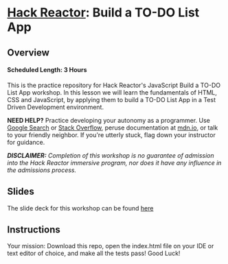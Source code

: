 # [Hack Reactor](https://www.hackreactor.com): Build a TO-DO List App

## Overview

#### Scheduled Length: 3 Hours
This is the practice repository for Hack Reactor's JavaScript Build a TO-DO List App workshop. In this lesson we will learn the fundamentals of HTML, CSS and JavaScript, by applying them to build a TO-DO List App in a Test Driven Development environment.

**NEED HELP?** Practice developing your autonomy as a programmer. Use [Google Search](https://www.google.com) or [Stack Overflow](https://www.stackoverflow.com), peruse documentation at [mdn.io](https://www.mdn.io), or talk to your friendly neighbor. If you're utterly stuck, flag down your instructor for guidance.

**_DISCLAIMER:_** _Completion of this workshop is no guarantee of admission into the Hack Reactor immersive program, nor does it have any influence in the admissions process._

## Slides

The slide deck for this workshop can be found [here](https://docs.google.com/presentation/d/e/2PACX-1vTaC9iyf7PDkwKV3TB6UvHSVJ_enHksZmnJYpL1SQSG5dQNL3tCLdOZ5WJ-uTQWtf7A2ASgt3Qi6iTY/pub?start=false&loop=false&delayms=3000)

## Instructions
Your mission:  Download this repo, open the index.html file on your IDE or text editor of choice, and make all the tests pass! Good Luck!
